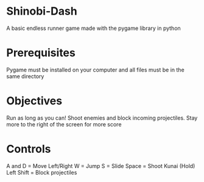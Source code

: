 # Shinobi-Dash
A basic endless runner game made with the pygame library in python

# Prerequisites
Pygame must be installed on your computer and all files must be in the same directory

# Objectives
Run as long as you can! Shoot enemies and block incoming projectiles. Stay more to the right of the screen for more score

# Controls
A and D = Move Left/Right
W = Jump
S = Slide
Space = Shoot Kunai
(Hold) Left Shift = Block projectiles

